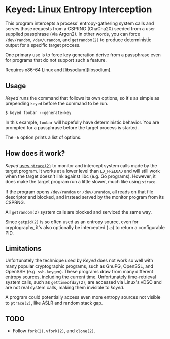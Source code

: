 # Keyed: Linux Entropy Interception

This program intercepts a process' entropy-gathering system calls and
serves those requests from a CSPRNG (ChaCha20) seeded from a user
supplied passphrase (via Argon2). In other words, you can force
`/dev/random`, `/dev/urandom`, and `getrandom(2)` to produce
deterministic output for a specific target process.

One primary use is to force key generation derive from a passphrase even
for programs that do not support such a feature.

Requires x86-64 Linux and [libsodium][libsodium].

## Usage

*Keyed* runs the command that follows its own options, so it's as simple
as prepending `keyed` before the command to be run.

    $ keyed foobar --generate-key

In this example, `foobar` will hopefully have deterministic behavior.
You are prompted for a passphrase before the target process is started.

The `-h` option prints a list of options.

## How does it work?

*Keyed* [uses `ptrace(2)`][ptrace] to monitor and intercept system calls
made by the target program. It works at a lower level than `LD_PRELOAD`
and will still work when the target doesn't link against libc (e.g. Go
programs). However, it does make the target program run a little slower,
much like using `strace`.

If the program opens `/dev/random` or `/dev/urandom`, all reads on that
file descriptor and blocked, and instead served by the monitor program
from its CSPRNG.

All `getrandom(2)` system calls are blocked and serviced the same way.

Since `getpid(2)` is so often used as an entropy source, even for
cryptography, it's also optionally be intercepted (`-p`) to return a
configurable PID.

## Limitations

Unfortunately the technique used by *Keyed* does not work so well with
many popular cryptographic programs, such as GnuPG, OpenSSL, and OpenSSH
(e.g. `ssh-keygen`). These programs draw from many different entropy
sources, including the current time. Unfortunately time-retrieval system
calls, such as `gettimeofday(2)`, are accessed via Linux's vDSO and are
not real system calls, making them invisible to *keyed*.

A program could potentially access even more entropy sources not visible
to `ptrace(2)`, like ASLR and random stack gap.

## TODO

* Follow `fork(2)`, `vfork(2)`, and `clone(2)`.


[lib]: https://libsodium.org/
[ptrace]: https://nullprogram.com/blog/2018/06/23/
